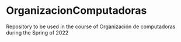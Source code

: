 # OrganizacionComputadoras
Repository to be used in the course of Organización de computadoras during the Spring of 2022


